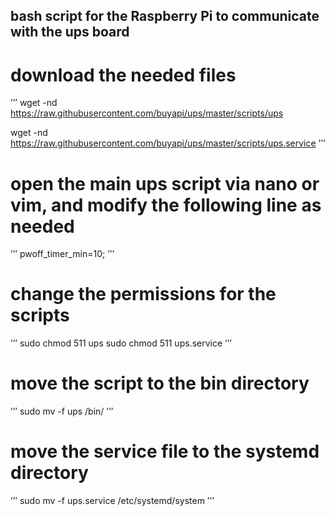 ## bash script for the Raspberry Pi to communicate with the ups board

# download the needed files
’’’
  wget -nd https://raw.githubusercontent.com/buyapi/ups/master/scripts/ups

  wget -nd https://raw.githubusercontent.com/buyapi/ups/master/scripts/ups.service
’’’
# open the main ups script via nano or vim, and modify the following line as needed
’’’
  pwoff_timer_min=10;
’’’
# change the permissions for the scripts
’’’
  sudo chmod 511 ups
  sudo chmod 511 ups.service
’’’
# move the script to the bin directory 
’’’
  sudo mv -f ups /bin/
’’’
# move the service file to the systemd directory 
’’’
  sudo mv -f ups.service /etc/systemd/system
’’’
